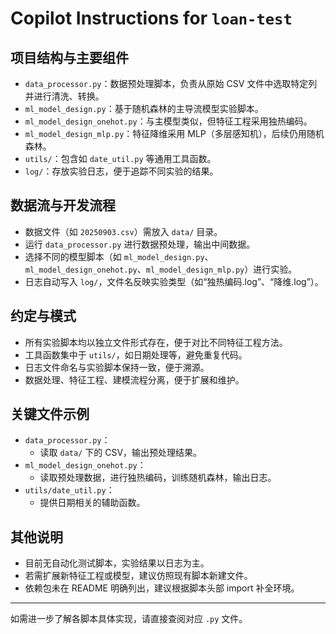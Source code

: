 # Copilot Instructions for `loan-test`

## 项目结构与主要组件
- `data_processor.py`：数据预处理脚本，负责从原始 CSV 文件中选取特定列并进行清洗、转换。
- `ml_model_design.py`：基于随机森林的主导流模型实验脚本。
- `ml_model_design_onehot.py`：与主模型类似，但特征工程采用独热编码。
- `ml_model_design_mlp.py`：特征降维采用 MLP（多层感知机），后续仍用随机森林。
- `utils/`：包含如 `date_util.py` 等通用工具函数。
- `log/`：存放实验日志，便于追踪不同实验的结果。

## 数据流与开发流程
- 数据文件（如 `20250903.csv`）需放入 `data/` 目录。
- 运行 `data_processor.py` 进行数据预处理，输出中间数据。
- 选择不同的模型脚本（如 `ml_model_design.py`、`ml_model_design_onehot.py`、`ml_model_design_mlp.py`）进行实验。
- 日志自动写入 `log/`，文件名反映实验类型（如“独热编码.log”、“降维.log”）。

## 约定与模式
- 所有实验脚本均以独立文件形式存在，便于对比不同特征工程方法。
- 工具函数集中于 `utils/`，如日期处理等，避免重复代码。
- 日志文件命名与实验脚本保持一致，便于溯源。
- 数据处理、特征工程、建模流程分离，便于扩展和维护。

## 关键文件示例
- `data_processor.py`：
  - 读取 `data/` 下的 CSV，输出预处理结果。
- `ml_model_design_onehot.py`：
  - 读取预处理数据，进行独热编码，训练随机森林，输出日志。
- `utils/date_util.py`：
  - 提供日期相关的辅助函数。

## 其他说明
- 目前无自动化测试脚本，实验结果以日志为主。
- 若需扩展新特征工程或模型，建议仿照现有脚本新建文件。
- 依赖包未在 README 明确列出，建议根据脚本头部 import 补全环境。

---
如需进一步了解各脚本具体实现，请直接查阅对应 `.py` 文件。